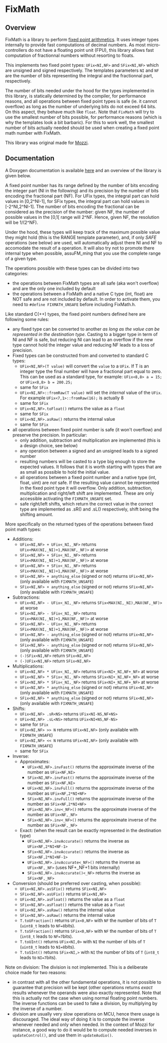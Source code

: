 # FixMath

## Overview

FixMath is a library to perform [fixed point arithmetics](https://en.wikipedia.org/wiki/Fixed-point_arithmetic). It uses integer types internally to provide fast computations of decimal numbers. As most micro-controllers do not have a floating point unit (FPU), this library allows fast computation of fractionnal numbers without resorting to floats.

This implements two fixed point types: `UFix<NI,NF>` and `SFix<NI,NF>` which are unsigned and signed respectively. The templates parameters `NI` and `NF` are the number of bits representing the integral and the fractionnal part, respectively.

The number of bits needed under the hood for the types implemented in this library, is statically determined by the compiler, for performance reasons, and all operations between fixed point types is safe (ie. it cannot overflow) as long as the number of underlying bits do not exceed 64 bits. On this aspect, they behave much like `float`. Note that `FixMath` will try to use the smallest number of bits possible, for performance reasons (which is why the templates look a bit barbaric). For this to work well, the smallest number of bits actually needed should be used when creating a fixed point math number with FixMath.

This library was original made for [Mozzi](https://sensorium.github.io/Mozzi/).



## Documentation

A Doxygen documentation is available [here](https://tomcombriat.github.io/FixMath/docs/html/FixMath_8h.html) and an overview of the library is given below.

A fixed point number has its range defined by the number of bits encoding the integer part (NI 
in the following) and its precision by the number of bits encoding the fractional part (NF). For UFix types, the integral part can hold values in [0,2^NI-1], for SFix types, the integral part can hold values in [-2^NI,2^NI-1]. The number of bits encoding the fractional can be considered as the precision of the number: given NF, the number of possible values in the  [0,1[ range will 2^NF. Hence, given NF, the resolution will be 1/(2^NF).

Under the hood, these types will keep track of the maximum possible value they might hold (this is the RANGE template parameter), and, if only *SAFE* operations (see below) are used, will automatically adjust there NI and NF to accomodate the result of a operation. It will also try not to promote there internal type when possible, assuFM_ming that you use the complete range of a given type.

The operations possible with these types can be divided into two categories:
- the operations between FixMath types are all safe (aka won't overflow) and are the only one included by default
- the operations between a FixMath and a native C type (int, float) are NOT safe and are not included by default. In order to activate them, you need to `#define FIXMATH_UNSAFE` before including FixMath.h.


Like standard C(++) types, the fixed point numbers defined here are following some rules:
- any fixed type can be converted to another *as long as the value can be represented in the destination type*. Casting to a bigger type in term of NI and NF is safe, but reducing NI can lead to an overflow if the new type cannot hold the integer value and reducing NF leads to a loss of precision.
- Fixed types can be constructed from and converted to standard C types:
  - `UFix<NI,NF>(T value)` will convert the `value` to a `UFix`. If T is an integer type the final number will have a fractional part equal to zero. This can be used as a standard type, for example: `UFix<8,8> a = 15;` or `UFix<8,8> b = 200.25;`
  - same for `SFix`
  - `UFix<NI,NF>::fromRaw(T value)` will set the *internal* value of the `UFix`. For example `UFix<7,1>::fromRaw(16);` is actually 8
  - same for `SFix`
  - `UFix<NI,NF>.toFloat()` returns the value as a `float`
  - same for `SFix`
  - `UFix<NI,NF>.asRaw()` returns the internal value
  - same for `SFix`
- all operations between fixed point number is safe (it won't overflow) and preserve the precision. In particular:
  - only addition, subtraction and multiplication are implemented (this is a design choice, see below)
  - any operation between a signed and an unsigned leads to a signed number
  - resulting numbers will be casted to a type big enough to store the expected values. It follows that it is worth starting with types that are as small as possible to hold the initial value.
  - all operations between a fixed point number and a native type (int, float, uint) are *not* safe. If the resulting value cannot be represented in the fixed point type it will overflow. Only addition, subtraction, multiplication and right/left shift are implemented. These are only accessible activating the `FIXMATH_UNSAFE` set.
  - safe right/left shifts, which return the correct value in the correct type are implemented as .sR<shift>() and .sL<shift>() respectively, shift being the shifting amount.

More specifically on the returned types of the operations between fixed point math types:
 - Additions:
   - `UFix<NI,NF> + UFix<_NI,_NF>` returns `UFix<MAX(NI,_NI)+1,MAX(NF,_NF)>` at worse
   - `SFix<NI,NF> + SFix<_NI,_NF>` returns `SFix<MAX(NI,_NI)+1,MAX(NF,_NF)>` at worse
   - `UFix<NI,NF> + SFix<_NI,_NF>` returns `SFix<MAX(NI,_NI)+1,MAX(NF,_NF)>` at worse
   - `UFix<NI,NF> + anything_else` (signed or not) returns `UFix<NI,NF>` (only available with `FIXMATH_UNSAFE`)
   - `SFix<NI,NF> + anything_else` (signed or not) returns `SFix<NI,NF>` (only available with `FIXMATH_UNSAFE`)
 - Subtractions:
   - `UFix<NI,NF> - UFix<_NI,_NF>` returns `SFix<MAX(NI,_NI),MAX(NF,_NF)>` at worse
   - `SFix<NI,NF> - SFix<_NI,_NF>` returns `SFix<MAX(NI,_NI)+1,MAX(NF,_NF)>` at worse
   - `SFix<NI,NF> - UFix<_NI,_NF>` returns `SFix<MAX(NI,_NI)+1,MAX(NF,_NF)>` at worse
   - `UFix<NI,NF> - anything_else` (signed or not) returns `UFix<NI,NF>` (only available with `FIXMATH_UNSAFE`)
   - `SFix<NI,NF> - anything_else` (signed or not) returns `SFix<NI,NF>` (only available with `FIXMATH_UNSAFE`)
   - `(-)SFix<NI,NF>` return `SFix<NI,NF>`
   - `(-)UFix<NI,NF>` return `SFix<NI,NF>`
 - Multiplications:
   - `UFix<NI,NF> * UFix<_NI,_NF>` returns `UFix<NI+_NI,NF+_NF>` at worse
   - `UFix<NI,NF> * SFix<_NI,_NF>` returns `SFix<NI+_NI,NF+_NF>` at worse
   - `SFix<NI,NF> * SFix<_NI,_NF>` returns `SFix<NI+_NI,NF+_NF>` at worse
   - `UFix<NI,NF> * anything_else` (signed or not) returns `UFix<NI,NF>` (only available with `FIXMATH_UNSAFE`)
   - `SFix<NI,NF> * anything_else` (signed or not) returns `SFix<NI,NF>` (only available with `FIXMATH_UNSAFE`)
 - Shifts:
   - `UFix<NI,NF> .sR<NS>` returns `UFix<NI-NS,NF+NS>`
   - `UFix<NI,NF> .sL<NS>` returns `UFix<NI+NS,NF-NS>`
   - same for `SFix`
   - `UFix<NI,NF> >> N` returns `UFix<NI,NF>` (only available with `FIXMATH_UNSAFE`)
   - `UFix<NI,NF> << N` returns `UFix<NI,NF>` (only available with `FIXMATH_UNSAFE`)
   - same for `SFix`
 - Inverse:
   - Approximates:
     - `UFix<NI,NF>.invFast()` returns the approximate inverse of the number as `UFix<NF,NI>`
     - `SFix<NI,NF>.invFast()` returns the approximate inverse of the number as `SFix<NF,NI>`
     - `UFix<NI,NF>.invFull()` returns the approximate inverse of the number as `UFix<NF,2*NI+NF>`
     - `SFix<NI,NF>.invFull()` returns the approximate inverse of the number as `SFix<NF,2*NI+NF>`
     - `UFix<NI,NF>.inv<_NF>()` returns the approximate inverse of the number as `UFix<NF,_NF>`
     - `SFix<NI,NF>.inv<_NF>()` returns the approximate inverse of the number as `SFix<NF,_NF>`
   - Exact: (when the result can be exactly represented in the destination type)
     - `UFix<NI,NF>.invAccurate()` returns the inverse as `UFix<NF,2*NI+NF-1>`
     - `SFix<NI,NF>.invAccurate()` returns the inverse as `SFix<NF,2*NI+NF-1>`
     - `UFix<NI,NF>.invAccurate<_NF>()` returns the inverse as `UFix<NF,_NF>` (uses NF+_NF+1 bits internally)
     - `SFix<NI,NF>.invAccurate()<_NF>` returns the inverse as `SFix<NF,_NF>`
 - Conversion (should be preferred over casting, when possible):
   - `UFix<NI,NF>.asSFix()` returns `SFix<NI,NF>`
   - `SFix<NI,NF>.asUFix()` returns `UFix<NI,NF>`
   - `UFix<NI,NF>.asFloat()` returns the value as a `float`
   - `SFix<NI,NF>.asFloat()` returns the value as a `float`
   - `UFix<NI,NF>.asRaw()` returns the internal value
   - `SFix<NI,NF>.asRaw()` returns the internal value
   - `T.toUFraction()` returns `UFix<0,NF>` with `NF` the number of bits of `T` (`uint8_t` leads to `NF=8`bits).
   - `T.toSFraction()` returns `SFix<0,NF>` with `NF` the number of bits of `T` (`int8_t` leads to `NF=7`bits).
   - `T.toUInt()` returns `UFix<NI,0>` with `NI` the number of bits of `T` (`uint8_t` leads to `NI=8`bits).
   - `T.toSInt()` returns `SFix<NI,>` with `NI` the number of bits of `T` (`int8_t` leads to `NI=7`bits).   

Note on division:
The division is not implemented. This is a deliberate choice made for two reasons:
 - in contrast with all the other fundamental operations, it is not possible to guarantee that precision will be kept (other operations returns *exact* results whenever the operands were also exactly represented. Note that this is actually not the case when using normal floating point numbers. The inverse functions can be used to fake a division, by multiplying by the inverse of a number.
 - division are usually very slow operations on MCU, hence there usage is discouraged. The ideal way of doing it is to compute the inverse whenever needed and only when needed. In the context of Mozzi for instance, a good way to do it would be to compute needed inverses in `updateControl()`, and use them in `updateAudio()`.


